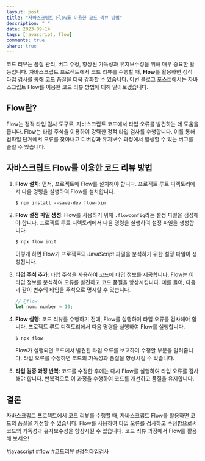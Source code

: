 ```yaml
---
layout: post
title: "자바스크립트 Flow를 이용한 코드 리뷰 방법"
description: " "
date: 2023-09-14
tags: [javascript, flow]
comments: true
share: true
---
```


코드 리뷰는 품질 관리, 버그 수정, 향상된 가독성과 유지보수성을 위해 매우 중요한 활동입니다. 자바스크립트 프로젝트에서 코드 리뷰를 수행할 때, **Flow**를 활용하면 정적 타입 검사를 통해 코드 품질을 더욱 강화할 수 있습니다. 이번 블로그 포스트에서는 자바스크립트 Flow를 이용한 코드 리뷰 방법에 대해 알아보겠습니다.

## Flow란?

Flow는 정적 타입 검사 도구로, 자바스크립트 코드에서 타입 오류를 발견하는 데 도움을 줍니다. Flow는 타입 주석을 이용하여 강력한 정적 타입 검사를 수행합니다. 이를 통해 컴파일 단계에서 오류를 찾아내고 디버깅과 유지보수 과정에서 발생할 수 있는 버그를 줄일 수 있습니다.

## 자바스크립트 Flow를 이용한 코드 리뷰 방법

1. **Flow 설치**: 먼저, 프로젝트에 Flow를 설치해야 합니다. 프로젝트 루트 디렉토리에서 다음 명령을 실행하여 Flow를 설치합니다.

   ```
   $ npm install --save-dev flow-bin
   ```

2. **Flow 설정 파일 생성**: Flow를 사용하기 위해 `.flowconfig`라는 설정 파일을 생성해야 합니다. 프로젝트 루트 디렉토리에서 다음 명령을 실행하여 설정 파일을 생성합니다.

   ```
   $ npx flow init
   ```

   이렇게 하면 Flow가 프로젝트의 JavaScript 파일을 분석하기 위한 설정 파일이 생성됩니다.

3. **타입 주석 추가**: 타입 주석을 사용하여 코드에 타입 정보를 제공합니다. Flow는 이 타입 정보를 분석하여 오류를 발견하고 코드 품질을 향상시킵니다. 예를 들어, 다음과 같이 변수의 타입을 주석으로 명시할 수 있습니다.

   ```javascript
   // @flow
   let num: number = 10;
   ```

4. **Flow 실행**: 코드 리뷰를 수행하기 전에, Flow를 실행하여 타입 오류를 검사해야 합니다. 프로젝트 루트 디렉토리에서 다음 명령을 실행하여 Flow를 실행합니다.

   ```
   $ npx flow
   ```

   Flow가 실행되면 코드에서 발견된 타입 오류를 보고하여 수정할 부분을 알려줍니다. 타입 오류를 수정하면 코드의 가독성과 품질을 향상시킬 수 있습니다.

5. **타입 검증 과정 반복**: 코드를 수정한 후에는 다시 Flow를 실행하여 타입 오류를 검사해야 합니다. 반복적으로 이 과정을 수행하여 코드를 개선하고 품질을 유지합니다.

## 결론

자바스크립트 프로젝트에서 코드 리뷰를 수행할 때, 자바스크립트 Flow를 활용하면 코드의 품질을 개선할 수 있습니다. Flow를 사용하여 타입 오류를 검사하고 수정함으로써 코드의 가독성과 유지보수성을 향상시킬 수 있습니다. 코드 리뷰 과정에서 Flow를 활용해 보세요!

#javascript #flow #코드리뷰 #정적타입검사